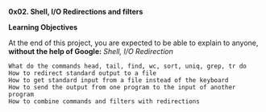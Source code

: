 **0x02. Shell, I/O Redirections and filters**

**Learning Objectives**

At the end of this project, you are expected to be able to explain to anyone, **without the help of Google:**
_Shell, I/O Redirection_

	What do the commands head, tail, find, wc, sort, uniq, grep, tr do
	How to redirect standard output to a file
	How to get standard input from a file instead of the keyboard
	How to send the output from one program to the input of another program
	How to combine commands and filters with redirections
